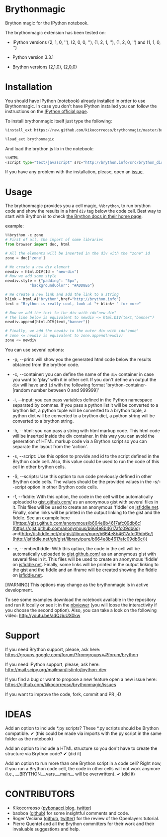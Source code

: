Brythonmagic
============

Brython magic for the IPython notebook.

The brythonmagic extension has been tested on:

* IPython versions (2, 1, 0, ''), (2, 0, 0, ''), (1, 2, 1, ''), (1, 2, 0, '') and (1, 1, 0, '')

* Python version 3.3.1

* Brython versions (2,1,0), (2,0,0)

Installation
============

You should have IPython (notebook) already installed in order to use Brythonmagic. In case you don't have IPython installed you can follow the instructions on the [IPython official page](http://ipython.org/install.html).

To install brythonmagic itself just type the following:

```python
%install_ext https://raw.github.com/kikocorreoso/brythonmagic/master/brythonmagic.py
```    

```python
%load_ext brythonmagic
```

And load the brython js lib in the notebook:

```python
%%HTML
<script type="text/javascript" src="http://brython.info/src/brython_dist.js"></script>
```

If you have any problem with the installation, please, open an [issue](https://github.com/kikocorreoso/brythonmagic/issues).

Usage
=====

The brythonmagic provides you a cell magic, `%%brython`, to run brython code and show the results in a html `div` tag below the code cell. Best way to start with Brython is to check [the Brython docs in their home page](http://brython.info/doc/en/index.html).

example:

```python
%%brython -c zone
# First of all, the import of some libraries
from browser import doc, html

# All the elements will be inserted in the div with the "zone" id
zone = doc['zone']

# We create a new div element
newdiv = html.DIV(Id = "new-div")
# Now we add some style
newdiv.style = {"padding": "5px", 
           "backgroundColor": "#ADD8E6"}

# We create a new link and add the link to a string
blink = html.A('brython',href="http://brython.info")
text = "Brython is really cool, look at "+ blink+ " for more"

# Now we add the text to the div with id="new-div"
# the line below is equivalent to newdiv <= html.DIV(text,"banner")
newdiv.append(html.DIV(text,"banner"))

# Finally, we add the newdiv to the outer div with id="zone"
# zone <= newdiv is equivalent to zone.append(newdiv)
zone <= newdiv
```    

You can use several options:

* -p, --print: will show you the generated html code below the results obtained from the brython code.


* -c, --container: you can define the name of the `div` container in case you want to 'play' with it in other cell. If you don't define an output the `div` will have and `id` with the following format 'brython-container-[random number between 0 and 999999]'


* -i, --input: you can pass variables defined in the Python namespace separated by commas. If you pass a python list it will be converted to a brython list, a python tuple will be converted to a brython tuple, a python dict will be converted to a brython dict, a python string will be converted to a brython string.


* -h, --html: you can pass a string with html markup code. This html code will be inserted inside the div container. In this way you can avoid the generation of HTML markup code via a Brython script so you can separate the layout from the 'action'.


* -s, --script: Use this option to provide and id to the script defined in the Brython code cell. Also, this value could be used to run the code of this cell in other brython cells.


* -S, --scripts: Use this option to run code previously defined in other Brython code cells. The values should be the provided values in the -s/--script option in other Brython code cells.

* -f, --fiddle: With this option, the code in the cell will be automatically uploaded to [gist.github.com/](https://gist.github.com/) as an anonymous gist with several files in it. This files will be used to create an anonymous 'fiddle' on [jsfiddle.net](http://jsfiddle.net). Finally, some links will be printed in the output linking to the gist and the fiddle. See an example here ([https://gist.github.com/anonymous/b664e8b4617afc09db6c](https://gist.github.com/anonymous/b664e8b4617afc09db6c) and[http://jsfiddle.net/gh/gist/library/pure/b664e8b4617afc09db6c/](http://jsfiddle.net/gh/gist/library/pure/b664e8b4617afc09db6c/))

* -e, --embedfiddle: With this option, the code in the cell will be automatically uploaded to [gist.github.com/](https://gist.github.com/) as an anonymous gist with several files in it. This files will be used to create an anonymous 'fiddle' on [jsfiddle.net](http://jsfiddle.net). Finally, some links will be printed in the output linking to the gist and the fiddle and an iframe will be created showing the fiddle on [jsfiddle.net](http://jsfiddle.net).

[WARNING] This options may change as the brythonmagic is in active development. 

To see some examples download the notebook available in the repository and run it locally or see it in the [nbviewer](http://nbviewer.ipython.org/urls/raw.githubusercontent.com/kikocorreoso/brythonmagic/master/notebooks/Brython%20usage%20in%20the%20IPython%20notebook.ipynb?create=1) (you will loose the interactivity if you choose the second option). Also, you can take a look on the following video: http://youtu.be/adQzjuUX0kw

Support
=======

If you need Brython support, please, ask here: https://groups.google.com/forum/?fromgroups=#!forum/brython

If you need IPython support, please, ask here: http://mail.scipy.org/mailman/listinfo/ipython-dev

If you find a bug or want to propose a new feature open a new issue here: https://github.com/kikocorreoso/brythonmagic/issues

If you want to improve the code, fork, commit and PR ;·D

IDEAS
=====

Add an option to include *.py scripts? These *.py scripts should be Brython compatible. &#10004; (this could be made via imports with the py script in the same folder as the notebook)

Add an option to include a HTML structure so you don't have to create the structure via Brython code? &#10004; (did it)

Add an option to run more than one Brython script in a code cell? Right now, if you run a Brython code cell, the code in other cells will not work anymore (i.e., \_\_BRYTHON\_\_.vars.\_\_main\_\_ will be overwritten). &#10004;  (did it)

CONTRIBUTORS
============

* Kikocorreoso ([pybonacci blog](http://pybonacci.wordpress.com), [twitter](https://twitter.com/pybonacci))
* baoboa ([github](https://github.com/baoboa)) for some insightful comments and code.
* Roger Veciana ([github](https://github.com/rveciana), [twitter](https://twitter.com/rveciana)) for the review of the Openlayers tutorial.
* Pierre Quentel and all the Brython committers for their work and their invaluable suggestions and help.
